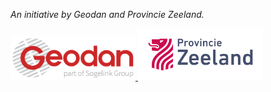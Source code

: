 _An initiative by Geodan and Provincie Zeeland._

<p>
  <a href="https://www.geodan.com/">
    <img src="./Geodan.png" width="200" />
  </a>
  <a href="https://www.zeeland.nl/">
    <img src="./ProvincieZeeland.png" width="200" />
  </a>
</p>

